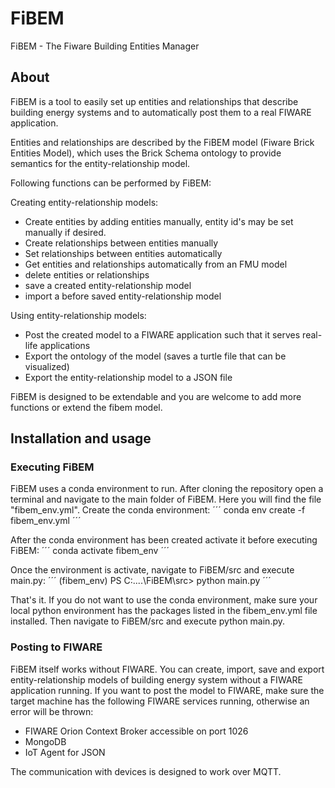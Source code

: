 # FiBEM
FiBEM - The Fiware Building Entities Manager

## About
FiBEM is a tool to easily set up entities and relationships that describe
building energy systems and to automatically post them to a real FIWARE application.

Entities and relationships are described by the FiBEM model (Fiware Brick Entities Model),
which uses the Brick Schema ontology to provide semantics for the entity-relationship model.


Following functions can be performed by FiBEM:

Creating entity-relationship models:
* Create entities by adding entities manually, entity id's may be set manually if desired.
* Create relationships between entities manually
* Set relationships between entities automatically
* Get entities and relationships automatically from an FMU model
* delete entities or relationships
* save a created entity-relationship model
* import a before saved entity-relationship model

Using entity-relationship models:
* Post the created model to a FIWARE application such that it serves real-life applications
* Export the ontology of the model (saves a turtle file that can be visualized)
* Export the entity-relationship model to a JSON file


FiBEM is designed to be extendable and you are welcome to add more functions or
extend the fibem model.


## Installation and usage

### Executing FiBEM
FiBEM uses a conda environment to run. After cloning the repository open a terminal
and navigate to the main folder of FiBEM. Here you will find the file "fibem_env.yml".
Create the conda environment:
´´´
conda env create -f fibem_env.yml
´´´

After the conda environment has been created activate it before executing FiBEM:
´´´
conda activate fibem_env
´´´

Once the environment is activate, navigate to FiBEM/src and execute main.py:
´´´
(fibem_env) PS C:\..<Path>..\FiBEM\src> python main.py
´´´

That's it. If you do not want to use the conda environment, make sure your local
python environment has the packages listed in the fibem_env.yml file installed.
Then navigate to FiBEM/src and execute python main.py.


### Posting to FIWARE
FiBEM itself works without FIWARE. You can create, import, save and export
entity-relationship models of building energy system without a FIWARE application
running. If you want to post the model to FIWARE, make sure the target machine
has the following FIWARE services running, otherwise an error will be thrown:
- FIWARE Orion Context Broker accessible on port 1026
- MongoDB
- IoT Agent for JSON

The communication with devices is designed to work over MQTT.
